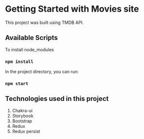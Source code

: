 # Getting Started with Movies site

This project was built using TMDB API.

## Available Scripts

To install node_modules

### `npm install`

In the project directory, you can run:

### `npm start`

## Technologies used in this project

1. Chakra-ui
2. Storybook
3. Bootstrap
4. Redux
5. Redux persist




